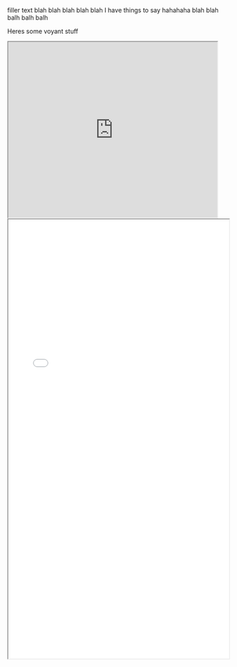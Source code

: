 filler text 
blah blah blah blah blah
I have things to say 
hahahaha
blah blah balh balh balh

Heres some voyant stuff
<!--	Exported from Voyant Tools (voyant-tools.org).
The iframe src attribute below uses a relative protocol to better function with both
http and https sites, but if you're embedding this into a local web page (file protocol)
you should add an explicit protocol (https if you're using voyant-tools.org, otherwise
it depends on this server.
Feel free to change the height and width values or other styling below: -->
<iframe style='width: 477px; height: 400px;' src='https://voyant-tools.org/tool/Trends/?query=humanities&query=novel&corpus=628dbd9ff50d802c3b5a994c3129421b'></iframe>

<iframe style="width: 100%; height: 1000px;" src="processing/index.html"/iframe>
